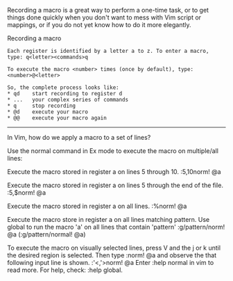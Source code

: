 Recording a macro is a great way to perform a one-time task, or to get things done quickly when you don't want to mess with Vim script or mappings, or if you do not yet know how to do it more elegantly. 

Recording a macro

	Each register is identified by a letter a to z. To enter a macro, type: q<letter><commands>q
	
	To execute the macro <number> times (once by default), type: <number>@<letter>
	
	So, the complete process looks like:
	* qd 	start recording to register d
	* ... 	your complex series of commands
	* q 	stop recording
	* @d 	execute your macro
	* @@ 	execute your macro again 

----------------------------

In Vim, how do we apply a macro to a set of lines?

Use the normal command in Ex mode to execute the macro on multiple/all lines:

Execute the macro stored in register a on lines 5 through 10.
:5,10norm! @a

Execute the macro stored in register a on lines 5 through the end of the file.
:5,$norm! @a

Execute the macro stored in register a on all lines.
:%norm! @a

Execute the macro store in register a on all lines matching pattern.
Use global to run the macro 'a' on all lines that contain 'pattern'
:g/pattern/norm! @a (:g/pattern/normal! @a)

To execute the macro on visually selected lines, press V and the j or k until the desired region is selected. Then type :norm! @a and observe the that following input line is shown.
:'<,'>norm! @a
Enter :help normal in vim to read more.
For help, check: :help global.
